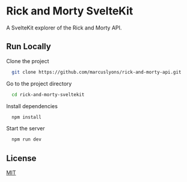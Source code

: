 
# Rick and Morty SvelteKit

A SvelteKit explorer of the Rick and Morty API.


## Run Locally

Clone the project

```bash
  git clone https://github.com/marcuslyons/rick-and-morty-api.git
```

Go to the project directory

```bash
  cd rick-and-morty-sveltekit
```

Install dependencies

```bash
  npm install
```

Start the server

```bash
  npm run dev
```


## License

[MIT](https://choosealicense.com/licenses/mit/)
